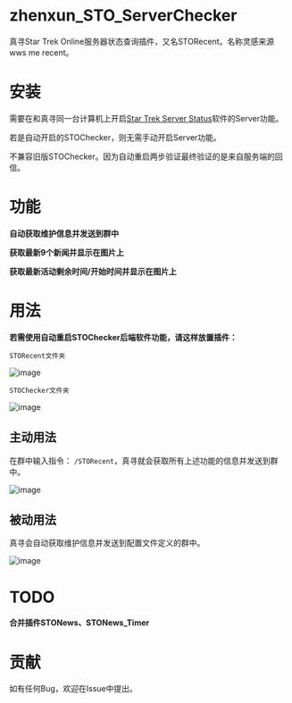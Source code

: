 # zhenxun_STO_ServerChecker
真寻Star Trek Online服务器状态查询插件，又名STORecent。名称灵感来源wws me recent。

# 安装
需要在和真寻同一台计算机上开启[Star Trek Server Status](https://github.com/XKaguya/StarTrekOnline-ServerStatus)软件的Server功能。

若是自动开启的STOChecker，则无需手动开启Server功能。

不兼容旧版STOChecker。因为自动重启两步验证最终验证的是来自服务端的回信。

# 功能
**自动获取维护信息并发送到群中**

**获取最新9个新闻并显示在图片上**

**获取最新活动剩余时间/开始时间并显示在图片上**

# 用法
**若需使用自动重启STOChecker后端软件功能，请这样放置插件：**

`STORecent文件夹` 

![image](https://github.com/XKaguya/zhenxun_STO_ServerChecker/assets/96401952/d0eae86d-2194-42fe-bce8-5ca1f052801f)

`STOChecker文件夹`

![image](https://github.com/XKaguya/zhenxun_STO_ServerChecker/assets/96401952/3b7260bc-4e96-462b-b669-c97b21b5a8fe)

## 主动用法

在群中输入指令：
`/STORecent`，真寻就会获取所有上述功能的信息并发送到群中。

![image](https://github.com/XKaguya/zhenxun_STO_ServerChecker/assets/96401952/0d266223-c62f-4260-8d21-653d59546725)

## 被动用法

真寻会自动获取维护信息并发送到配置文件定义的群中。

![image](https://github.com/XKaguya/zhenxun_STO_ServerChecker/assets/96401952/6299851e-2110-4265-acb6-2ff6abd1a143)

# TODO
**合并插件STONews、STONews_Timer**

# 贡献
如有任何Bug，欢迎在Issue中提出。

